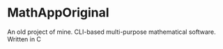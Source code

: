 # MathAppOriginal
An old project of mine. CLI-based multi-purpose mathematical software. Written in C

